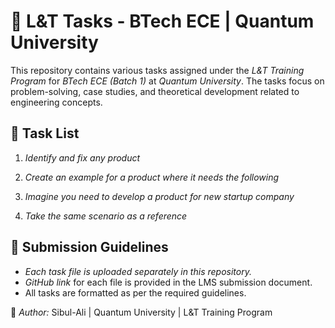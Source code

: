 # 📂 L&T Tasks - BTech ECE | Quantum University  

This repository contains various tasks assigned under the *L&T Training Program* for *BTech ECE (Batch 1)* at *Quantum University*. The tasks focus on problem-solving, case studies, and theoretical development related to engineering concepts.  

## 📑 Task List  

1. *Identify and fix any product*  
     

2. *Create an example for a product where it needs the following*  
   

3. *Imagine you need to develop a product for new startup company*  


4. *Take the same scenario as a reference*
   

## 🔗 Submission Guidelines  

- *Each task file is uploaded separately in this repository.*  
- *GitHub link* for each file is provided in the LMS submission document.  
- All tasks are formatted as per the required guidelines.  

📌 *Author:* Sibul-Ali | Quantum University | L&T Training Program
